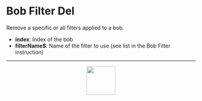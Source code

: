 # Bob Filter Del
Remove a specific or all filters applied to a bob.
- **index**: Index of the bob
- **filterName&dollar;**: Name of the filter to use (see list in the Bob Filter instruction)
---
<p align="center"><img valign="middle" width="76px" src="https://drive.google.com/uc?export=view&id=1c2KO0LJpvMS9X9CAGV6dOfciR7OWhdKA" /></p>